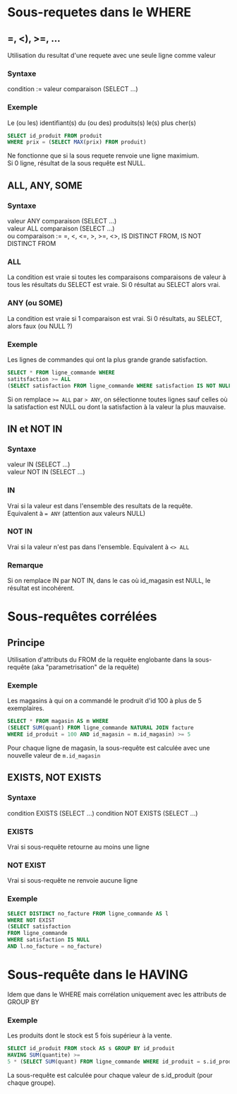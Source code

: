 # Sous-requetes dans le WHERE

## =, <), >=, ...
Utilisation du resultat d'une requete avec une seule ligne comme valeur

### Syntaxe
condition := valeur comparaison (SELECT ...)

### Exemple
Le (ou les) identifiant(s) du (ou des) produits(s) le(s) plus cher(s)
```sql
SELECT id_produit FROM produit
WHERE prix = (SELECT MAX(prix) FROM produit)
```
Ne fonctionne que si la sous requete renvoie une ligne maximium.  
Si 0 ligne, résultat de la sous requête est NULL.

## ALL, ANY, SOME

### Syntaxe
valeur ANY comparaison (SELECT ...)  
valeur ALL comparaison (SELECT ...)  
ou comparaison := =, <, <=, >, >=, <>, IS DISTINCT FROM, IS NOT DISTINCT FROM

### ALL
La condition est vraie si toutes les comparaisons comparaisons de valeur à tous les résultats du SELECT est vraie. Si 0 résultat au SELECT alors vrai.

### ANY (ou SOME)
La condition est vraie si 1 comparaison est vrai. Si 0 résultats, au SELECT, alors faux (ou NULL ?)

### Exemple
Les lignes de commandes qui ont la plus grande grande satisfaction.
```sql
SELECT * FROM ligne_commande WHERE
satitsfaction >= ALL
(SELECT satisfaction FROM ligne_commande WHERE satisfaction IS NOT NULL)
```
Si on remplace `>= ALL` par `> ANY`, on sélectionne toutes lignes sauf celles où la satisfaction est NULL ou dont la satisfaction à la valeur la plus mauvaise.

## IN et NOT IN
### Syntaxe
valeur IN (SELECT ...)  
valeur NOT IN (SELECT ...)

### IN
Vrai si la valeur est dans l'ensemble des resultats de la requête.  
Equivalent à `= ANY` (attention aux valeurs NULL)

### NOT IN
Vrai si la valeur n'est pas dans l'ensemble.
Equivalent à `<> ALL`

### Remarque
Si on remplace IN par NOT IN, dans le cas où id\_magasin est NULL, le résultat est incohérent.

# Sous-requêtes corrélées
## Principe
Utilisation d'attributs du FROM de la requête englobante dans la sous-requête (aka "parametrisation" de la requête)

### Exemple
Les magasins à qui on a commandé le prodruit d'id 100 à plus de 5 exemplaires.
```sql
SELECT * FROM magasin AS m WHERE
(SELECT SUM(quant) FROM ligne_commande NATURAL JOIN facture
WHERE id_produit = 100 AND id_magasin = m.id_magasin) >= 5
```
Pour chaque ligne de magasin, la sous-requête est calculée avec une nouvelle valeur de `m.id_magasin`

## EXISTS, NOT EXISTS

### Syntaxe
condition EXISTS (SELECT ...)
condition NOT EXISTS (SELECT ...)

### EXISTS
Vrai si sous-requête retourne au moins une ligne

### NOT EXIST
Vrai si sous-requête ne renvoie aucune ligne

### Exemple
```sql
SELECT DISTINCT no_facture FROM ligne_commande AS l
WHERE NOT EXIST
(SELECT satisfaction
FROM ligne_commande
WHERE satisfaction IS NULL
AND l.no_facture = no_facture)
```

# Sous-requête dans le HAVING
Idem que dans le WHERE mais corrélation uniquement avec les attributs de GROUP BY
### Exemple
Les produits dont le stock est 5 fois supérieur à la vente.
```sql
SELECT id_produit FROM stock AS s GROUP BY id_produit
HAVING SUM(quantite) >=
5 * (SELECT SUM(quant) FROM ligne_commande WHERE id_produit = s.id_produit)
```
La sous-requête est calculée pour chaque valeur de s.id_produit (pour chaque groupe).
